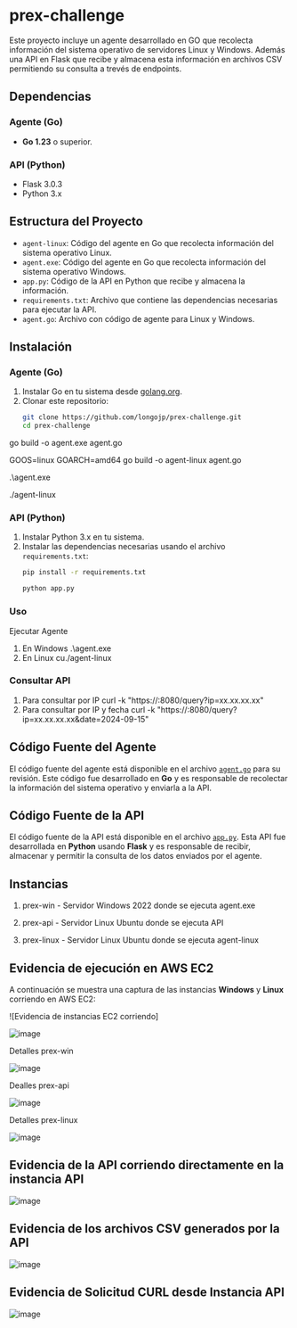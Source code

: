 # prex-challenge

Este proyecto incluye un agente desarrollado en GO que recolecta información del sistema operativo de servidores Linux y Windows. Además una API en Flask que recibe y almacena esta información en archivos CSV permitiendo su consulta a trevés de endpoints.

## Dependencias

### Agente (Go)

- **Go 1.23** o superior.

### API (Python)

- Flask 3.0.3
- Python 3.x

## Estructura del Proyecto

- `agent-linux`: Código del agente en Go que recolecta información del sistema operativo Linux.
- `agent.exe`: Código del agente en Go que recolecta información del sistema operativo Windows.
- `app.py`: Código de la API en Python que recibe y almacena la información.
- `requirements.txt`: Archivo que contiene las dependencias necesarias para ejecutar la API.
- `agent.go`: Archivo con código de agente para Linux y Windows.

## Instalación

### Agente (Go)

1. Instalar Go en tu sistema desde [golang.org](https://golang.org).
2. Clonar este repositorio:
   ```bash
   git clone https://github.com/longojp/prex-challenge.git
   cd prex-challenge


go build -o agent.exe agent.go

GOOS=linux GOARCH=amd64 go build -o agent-linux agent.go

.\agent.exe

./agent-linux


### API (Python)

1. Instalar Python 3.x en tu sistema.
2. Instalar las dependencias necesarias usando el archivo `requirements.txt`:
   ```bash
   pip install -r requirements.txt

   python app.py

### Uso
Ejecutar Agente

1. En Windows
   .\agent.exe
2. En Linux
   cu./agent-linux


### Consultar  API

1. Para consultar por IP
   curl -k "https://<IP>:8080/query?ip=xx.xx.xx.xx"
2. Para consultar por IP y fecha
   curl -k "https://<IP>:8080/query?ip=xx.xx.xx.xx&date=2024-09-15"

## Código Fuente del Agente

El código fuente del agente está disponible en el archivo [`agent.go`](./agent.go) para su revisión. Este código fue desarrollado en **Go** y es responsable de recolectar la información del sistema operativo y enviarla a la API.

## Código Fuente de la API

El código fuente de la API está disponible en el archivo [`app.py`](./app.py). Esta API fue desarrollada en **Python** usando **Flask** y es responsable de recibir, almacenar y permitir la consulta de los datos enviados por el agente.
   

## Instancias

1. prex-win - Servidor Windows 2022 donde se ejecuta agent.exe

2. prex-api - Servidor Linux Ubuntu donde se ejecuta API

3. prex-linux - Servidor Linux Ubuntu donde se ejecuta agent-linux

## Evidencia de ejecución en AWS EC2

A continuación se muestra una captura de las instancias **Windows** y **Linux** corriendo en AWS EC2:

![Evidencia de instancias EC2 corriendo]



![image](https://github.com/user-attachments/assets/fd953f71-652a-4b96-ae82-0a59cc87ae03)


Detalles prex-win

![image](https://github.com/user-attachments/assets/e0e19e90-1e29-479f-a61d-44cac7130d38)


Dealles prex-api

![image](https://github.com/user-attachments/assets/faffccc0-3049-4954-9893-e50a740e2b61)

Detalles prex-linux

![image](https://github.com/user-attachments/assets/e6d03d41-5d50-494d-9fa8-8ce256fa8682)


## Evidencia de la API corriendo directamente en la instancia API

![image](https://github.com/user-attachments/assets/0b4e4e27-b34f-4da8-8912-5ca4de8b0d46)

## Evidencia de los archivos CSV generados por la API

![image](https://github.com/user-attachments/assets/9355752f-15eb-4b83-b881-ebc75d3df59d)

## Evidencia de Solicitud CURL desde Instancia API

![image](https://github.com/user-attachments/assets/f11e44f9-dff7-4d96-a7f3-9c6281b20a0a)




